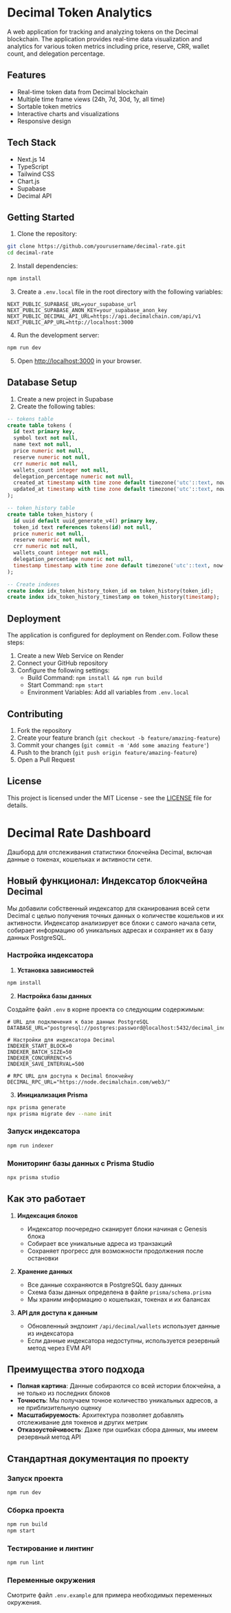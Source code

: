 # Decimal Token Analytics

A web application for tracking and analyzing tokens on the Decimal blockchain. The application provides real-time data visualization and analytics for various token metrics including price, reserve, CRR, wallet count, and delegation percentage.

## Features

- Real-time token data from Decimal blockchain
- Multiple time frame views (24h, 7d, 30d, 1y, all time)
- Sortable token metrics
- Interactive charts and visualizations
- Responsive design

## Tech Stack

- Next.js 14
- TypeScript
- Tailwind CSS
- Chart.js
- Supabase
- Decimal API

## Getting Started

1. Clone the repository:
```bash
git clone https://github.com/yourusername/decimal-rate.git
cd decimal-rate
```

2. Install dependencies:
```bash
npm install
```

3. Create a `.env.local` file in the root directory with the following variables:
```
NEXT_PUBLIC_SUPABASE_URL=your_supabase_url
NEXT_PUBLIC_SUPABASE_ANON_KEY=your_supabase_anon_key
NEXT_PUBLIC_DECIMAL_API_URL=https://api.decimalchain.com/api/v1
NEXT_PUBLIC_APP_URL=http://localhost:3000
```

4. Run the development server:
```bash
npm run dev
```

5. Open [http://localhost:3000](http://localhost:3000) in your browser.

## Database Setup

1. Create a new project in Supabase
2. Create the following tables:

```sql
-- tokens table
create table tokens (
  id text primary key,
  symbol text not null,
  name text not null,
  price numeric not null,
  reserve numeric not null,
  crr numeric not null,
  wallets_count integer not null,
  delegation_percentage numeric not null,
  created_at timestamp with time zone default timezone('utc'::text, now()) not null,
  updated_at timestamp with time zone default timezone('utc'::text, now()) not null
);

-- token_history table
create table token_history (
  id uuid default uuid_generate_v4() primary key,
  token_id text references tokens(id) not null,
  price numeric not null,
  reserve numeric not null,
  crr numeric not null,
  wallets_count integer not null,
  delegation_percentage numeric not null,
  timestamp timestamp with time zone default timezone('utc'::text, now()) not null
);

-- Create indexes
create index idx_token_history_token_id on token_history(token_id);
create index idx_token_history_timestamp on token_history(timestamp);
```

## Deployment

The application is configured for deployment on Render.com. Follow these steps:

1. Create a new Web Service on Render
2. Connect your GitHub repository
3. Configure the following settings:
   - Build Command: `npm install && npm run build`
   - Start Command: `npm start`
   - Environment Variables: Add all variables from `.env.local`

## Contributing

1. Fork the repository
2. Create your feature branch (`git checkout -b feature/amazing-feature`)
3. Commit your changes (`git commit -m 'Add some amazing feature'`)
4. Push to the branch (`git push origin feature/amazing-feature`)
5. Open a Pull Request

## License

This project is licensed under the MIT License - see the [LICENSE](LICENSE) file for details.

# Decimal Rate Dashboard

Дашборд для отслеживания статистики блокчейна Decimal, включая данные о токенах, кошельках и активности сети.

## Новый функционал: Индексатор блокчейна Decimal

Мы добавили собственный индексатор для сканирования всей сети Decimal с целью получения точных данных о количестве кошельков и их активности. Индексатор анализирует все блоки с самого начала сети, собирает информацию об уникальных адресах и сохраняет их в базу данных PostgreSQL.

### Настройка индексатора

1. **Установка зависимостей**

```bash
npm install
```

2. **Настройка базы данных**

Создайте файл `.env` в корне проекта со следующим содержимым:

```
# URL для подключения к базе данных PostgreSQL
DATABASE_URL="postgresql://postgres:password@localhost:5432/decimal_indexer"

# Настройки для индексатора Decimal
INDEXER_START_BLOCK=0
INDEXER_BATCH_SIZE=50
INDEXER_CONCURRENCY=5
INDEXER_SAVE_INTERVAL=500

# RPC URL для доступа к Decimal блокчейну
DECIMAL_RPC_URL="https://node.decimalchain.com/web3/"
```

3. **Инициализация Prisma**

```bash
npx prisma generate
npx prisma migrate dev --name init
```

### Запуск индексатора

```bash
npm run indexer
```

### Мониторинг базы данных с Prisma Studio

```bash
npx prisma studio
```

## Как это работает

1. **Индексация блоков**
   - Индексатор поочередно сканирует блоки начиная с Genesis блока
   - Собирает все уникальные адреса из транзакций
   - Сохраняет прогресс для возможности продолжения после остановки

2. **Хранение данных**
   - Все данные сохраняются в PostgreSQL базу данных
   - Схема базы данных определена в файле `prisma/schema.prisma`
   - Мы храним информацию о кошельках, токенах и их балансах

3. **API для доступа к данным**
   - Обновленный эндпоинт `/api/decimal/wallets` использует данные из индексатора
   - Если данные индексатора недоступны, используется резервный метод через EVM API

## Преимущества этого подхода

- **Полная картина**: Данные собираются со всей истории блокчейна, а не только из последних блоков
- **Точность**: Мы получаем точное количество уникальных адресов, а не приблизительную оценку
- **Масштабируемость**: Архитектура позволяет добавлять отслеживание для токенов и других метрик
- **Отказоустойчивость**: Даже при ошибках сбора данных, мы имеем резервный метод API

## Стандартная документация по проекту

### Запуск проекта

```bash
npm run dev
```

### Сборка проекта

```bash
npm run build
npm start
```

### Тестирование и линтинг

```bash
npm run lint
```

### Переменные окружения

Смотрите файл `.env.example` для примера необходимых переменных окружения. 